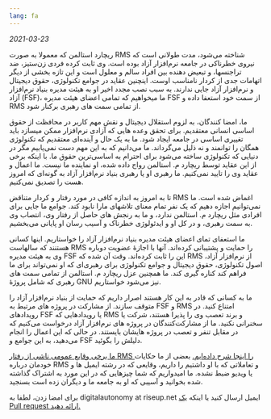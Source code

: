 ```yaml
---
lang: fa
---
```


_2021-03-23_

ریچارد استالمن که معمولا به صورت RMS شناخته می‌شود، مدت طولانی است که نیروی خطرناکی در جامعه نرم‌افزار آزاد بوده است. وی ثابت کرده فردی زن‌ستیز، ضد تراجنسها، و تبعیض دهنده بین افراد سالم و معلول است و این تازه بخشی از دیگر اتهامات جدی از کردار نامناسب اوست. اینچنین عقاید در جوامع تکنولوژی، حقوق دیجیتال و نرم‌افزار آزاد جایی ندارند. به سبب نصب مجدد اخیر او به هیئت مدیره بنیاد نرم‌افزار آزاد (FSF)، ما میخواهیم که تمامی اعضای هیئت مدیره FSF از سمت خود استعفا داده و RMS از تمامی سمت های رهبری برکنار شود.

ما، امضا کنندگان، به لزوم استقلال دیجیتال و نقش مهم کاربر در محافظت از حقوق اساسی انسانی معتقدیم. برای تحقق وعده هایی که آزادی نرم‌افزار ممکن میسازد باید تغییری اساسی در جامعه ایجاد شود. ما به یک حال و آینده‌ای معتقدیم که تکنولوژی همگان را توانمند و نه ذلیل می‌گرداند. ما می‌دانیم که به این مهم دست نمی‌یابیم مگر در دنیایی که تکنولوژی ساخته می‌شود برای احترام به اساسی‌ترین حقوق ما. با اینکه برخی از این عقاید توسط ریچارد م. استالمن  رواج داده شده، او نماینده ما نیست. ما اعمال و عقاید وی را تایید نمی‌کنیم. ما رهبری او یا رهبری بنیاد نرم‌افزار آزاد به گونه‌ای که امروز هست را تصدیق نمی‌کنیم.

تا به امروز به اندازه کافی در مورد رفتار و کردار متناقض RMS اغماض شده است. ما نمی‌توانیم اجازه دهیم که یک نفر تمام معنای تلاشهای مارا نابود کند. جوامع ما جایی برای افرادی مثل ریچارد م. استالمن ندارد، و ما به رنجش های حاصل از رفتار وی، انتصاب وی به سمت رهبری، و در کل او و ایدئولوژی خطرناک و آسیب رسان او پایانی می‌بخشیم.

ما استعفای تمای اعضای هیئت مدیره بنیاد نرم‌افزار آزاد را خواستاریم. اینها کسانی هستنند که سالهاست RMS را حمایت و پشتیبانی کرده‌اند. آنها با اجازۀ عضویت دوباره وی به هیئت مدیره FSF این را ثابت کرده‌اند. وقت آن شده که RMS از نرم‌افزار آزاد، اصول تکنولوژی، حقوق دیجیتال و جوامع تکنولوژی برای رهبری‌ای که او نمی‌تواند برای ما فراهم کند کناره گیری کند. ما همچنین عزل ریچارد م. استالمن از تمامی سمت های رهبری که شامل پروژۀ GNU نیز می‌شود خواستاریم.

ما به کسانی که قادر به این کار هستند اصرار داریم که حمایت از بنیاد نرم‌افزار آزاد را متوقف سازند. از مشارکت در پروژه های مرتبط به FSF و RMS امتناع کنید. در رویدادهای FSF یا رویدادهایی که RMS و برند تعصب وی را پذیرا هستند، شرکت یا سخنرانی نکنید. ما از مشارکت‌کنندگان در پروژه های نرم‌افزار آزاد درخواست می‌کنیم که در مقابل تنفر و تعصب در پروژه هایشان بایستند. در حالی که این اعمال را انجام می‌دهید، به این جوامع و FSF دلیلش را بگوئید.

<a href="https://rms-open-letter.github.io/appendix.fa">ما برخی وقایع عمومی ناشی از رفتار RMS را اینجا شرح داده‌ایم.</a> بعضی از ما حکایات خودمان درباره RMS و تعاملاتی که با او داشتیم را داریم، وقایعی که در رشته ایمیل ها و یا ویدیو ضبط نشده. ما امیدواریم که شما چیزهایی که در این مورد به اشتراک گذاشته شده بخوانید و آسیبی که او به جامعه ما و دیگران زده است بسنجید.

برای امضا زدن، لطفا به digitalautonomy at riseup.net ایمیل ارسال کنید یا اینکه <a href="https://github.com/rms-open-letter/rms-open-letter.github.io/pulls">یک Pull request ارائه دهید.</a>
